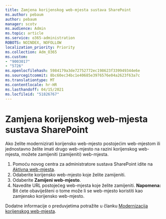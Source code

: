 ```yaml
---
title: Zamjena korijenskog web-mjesta sustava SharePoint
ms.author: pebaum
author: pebaum
manager: scotv
ms.audience: Admin
ms.topic: article
ms.service: o365-administration
ROBOTS: NOINDEX, NOFOLLOW
localization_priority: Priority
ms.collection: Adm_O365
ms.custom:
- "9003017"
- "5726"
ms.openlocfilehash: 5984179a3de72752772ec198623f339949344e6e
ms.sourcegitcommit: 8bc60ec34bc1e40685e3976576e04a2623f63a7c
ms.translationtype: MT
ms.contentlocale: hr-HR
ms.lasthandoff: 04/15/2021
ms.locfileid: "51826767"
---
```

# <a name="replace-the-sharepoint-root-site"></a>Zamjena korijenskog web-mjesta sustava SharePoint
Ako želite modernizirati korijensko web-mjesto postojećim web-mjestom ili jednostavno želite imati drugo web-mjesto na razini korijenskog web-mjesta, možete zamijeniti (zamijeniti) web-mjesta.

1. Pomoću novog centra za administratore sustava SharePoint idite na [Aktivna web-mjesta](https://admin.microsoft.com/sharepoint?page=siteManagement&modern=true).
2. Odaberite korijensko web-mjesto koje želite zamijeniti.
3. Odaberite **Zamijeni web-mjesto**.
4. Navedite URL postojećeg web-mjesta koje želite zamijeniti. **Napomena:** Bit ćete obaviješteni o tome može li se web-mjesto koristiti kao zamjensko korijensko web-mjesto.

Dodatne informacije o preduvjetima potražite u članku [Modernizacija korijenskog web-mjesta](https://docs.microsoft.com/sharepoint/modern-root-site).

